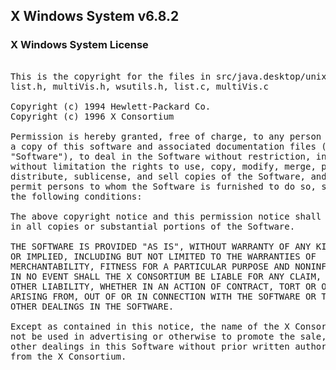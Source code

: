 ## X Windows System v6.8.2

### X Windows System License
<pre>

This is the copyright for the files in src/java.desktop/unix/native/libawt_xawt:
list.h, multiVis.h, wsutils.h, list.c, multiVis.c

Copyright (c) 1994 Hewlett-Packard Co.
Copyright (c) 1996 X Consortium

Permission is hereby granted, free of charge, to any person obtaining
a copy of this software and associated documentation files (the
"Software"), to deal in the Software without restriction, including
without limitation the rights to use, copy, modify, merge, publish,
distribute, sublicense, and sell copies of the Software, and to
permit persons to whom the Software is furnished to do so, subject to
the following conditions:

The above copyright notice and this permission notice shall be included
in all copies or substantial portions of the Software.

THE SOFTWARE IS PROVIDED "AS IS", WITHOUT WARRANTY OF ANY KIND, EXPRESS
OR IMPLIED, INCLUDING BUT NOT LIMITED TO THE WARRANTIES OF
MERCHANTABILITY, FITNESS FOR A PARTICULAR PURPOSE AND NONINFRINGEMENT.
IN NO EVENT SHALL THE X CONSORTIUM BE LIABLE FOR ANY CLAIM, DAMAGES OR
OTHER LIABILITY, WHETHER IN AN ACTION OF CONTRACT, TORT OR OTHERWISE,
ARISING FROM, OUT OF OR IN CONNECTION WITH THE SOFTWARE OR THE USE OR
OTHER DEALINGS IN THE SOFTWARE.

Except as contained in this notice, the name of the X Consortium shall
not be used in advertising or otherwise to promote the sale, use or
other dealings in this Software without prior written authorization
from the X Consortium.

</pre>
